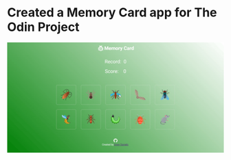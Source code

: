 # Created a Memory Card app for The Odin Project
![Alt text](./memory-card.gif?raw=true "Memory Card gif")